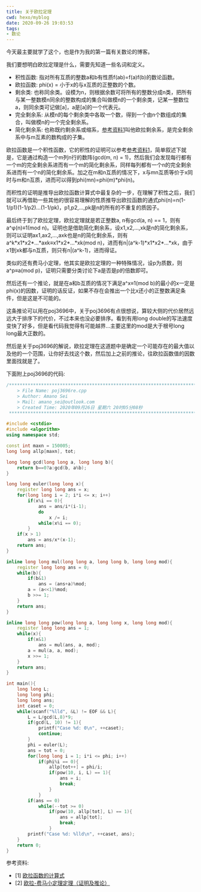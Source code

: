 ```yaml
---
title: 关于欧拉定理
cwd: hexo/myblog
date: 2020-09-26 19:03:53
tags:
- 数论
---
```


今天最主要就学了这个，也是作为我的第一篇有关数论的博客。

我们要想明白欧拉定理是什么，需要先知道一些名词和定义。

* 积性函数: 指对所有互质的整数a和b有性质f\(ab\)=f\(a\)f\(b\)的数论函数。
* 欧拉函数: phi\(x\) = 小于x的与x互质的正整数的个数。
* 剩余类: 也称同余类。设模为n，则根据余数可将所有的整数分成n类，把所有与某一整数模n同余的整数构成的集合叫做模n的一个剩余类，记某一整数位a，则同余类可记做\[a\]，a是\[a\]的一个代表元。
* 完全剩余系: 从模n的每个剩余类中各取一个数，得到一个由n个数组成的集合，叫做模n的一个完全剩余系。
* 简化剩余系: 也称既约剩余系或缩系，[参考资料1](#refer-anchor-1)叫他欧拉剩余系，是完全剩余系中与m互素的数构成的子集。

欧拉函数是一个积性函数，它的积性的证明可以参考[参考资料1](#refer-anchor-1)，简单叙述下就是，它是通过构造一个m列n行的数阵\(gcd\(m, n\) = 1\)，然后我们会发现每行都有一个m的完全剩余系进而有一个m的简化剩余系，同样每列都有一个n的完全剩余系进而有一个n的简化剩余系。加之在m和n互质的情况下，x与mn互质等价于x同时与m和n互质，进而可以得到phi\(mn\)=phi\(m\)\*phi\(n\)。

而积性的证明是推导出欧拉函数计算式中最复杂的一步，在理解了积性之后，我们就可以再借助一些其他的很容易理解的性质推导出欧拉函数的通式phi\(n\)=n(1-1/p1)(1-1/p2)...(1-1/pk)，p1,p2,...,pk是n的所有的不重复的质因子。

最后终于到了欧拉定理，欧拉定理就是若正整数a, n有gcd\(a, n\) == 1，则有a^φ\(n\)≡1\(mod n\)。证明也是借助简化剩余系，设x1,x2,...,xk是n的简化剩余系，则可以证明ax1,ax2,...,axk也是n的简化剩余系，则有a^k\*x1\*x2\*...\*axk≡x1\*x2\*...\*xk\(mod n\)，进而有n|(a^k-1)\*x1\*x2\*...\*xk，由于x1到xk都与n互质，则只有n|(a^k-1)，进而得证。

类似的还有费马小定理，他其实是欧拉定理的一种特殊情况，设p为质数，则a^p≡a(mod p)，证明只需要分类讨论下a是否是p的倍数即可。

然后还有一个推论，就是在a和b互质的情况下满足a^x≡1(mod b)的最小的x一定是phi(x)的因数，证明的话反证，如果不存在会推出一个比x还小的正整数满足条件，但是这是不可能的。

这条推论可以用在poj3696中，关于poj3696有点很想说，算较大侧的代价居然远远大于排序下的代价，不过本来也没必要排序。看到有用long double的写法速度变快了好多，但是看代码我觉得有可能越界...主要这里的mod是大于根号long long最大正数的。

然后是关于poj3696的解说，欧拉定理在这道题中是确定一个可能存在的最大值以及他的一个范围，让你好去找这个数，然后加上之前的推论，往欧拉函数值的因数里面找就是了。

下面附上poj3696的代码:
```cpp
/*************************************************************************
    > File Name: poj3696re.cpp
    > Author: Amano Sei
    > Mail: amano_sei@outlook.com 
    > Created Time: 2020年09月26日 星期六 20时05分08秒
 ************************************************************************/

#include <cstdio>
#include <algorithm>
using namespace std;

const int maxn = 150005;
long long allp[maxn], tot;

long long gcd(long long a, long long b){
    return b==0?a:gcd(b, a%b);
}

long long euler(long long x){
    register long long ans = x;
    for(long long i = 2; i*i <= x; i++)
        if(x%i == 0){
            ans = ans/i*(i-1);
            do
                x /= i;
            while(x%i == 0);
        }
    if(x > 1)
        ans = ans/x*(x-1);
    return ans;
}

inline long long mul(long long a, long long b, long long mod){
    register long long ans = 0;
    while(b){
        if(b&1)
            ans = (ans+a)%mod;
        a = (a<<1)%mod;
        b >>= 1;
    }
    return ans;
}

inline long long pow(long long a, long long x, long long mod){
    register long long ans = 1;
    while(x){
        if(x&1)
            ans = mul(ans, a, mod);
        a = mul(a, a, mod);
        x >>= 1;
    }
    return ans;
}

int main(){
    long long L;
    long long phi;
    long long ans;
    int caset = 0;
    while(scanf("%lld", &L) != EOF && L){
        L = L/gcd(L,8)*9;
        if(gcd(L, 10) != 1){
            printf("Case %d: 0\n", ++caset);
            continue;
        }
        phi = euler(L);
        ans = tot = 0;
        for(long long i = 1; i*i <= phi; i++)
            if(phi%i == 0){
                allp[tot++] = phi/i;
                if(pow(10, i, L) == 1){
                    ans = i;
                    break;
                }
            }
        if(ans == 0)
            while(--tot >= 0)
                if(pow(10, allp[tot], L) == 1){
                    ans = allp[tot];
                    break;
                }
        printf("Case %d: %lld\n", ++caset, ans);
    }
    return 0;
}

```

参考资料:

- [<span id="refer-anchor-1">1</span>] [欧拉函数的计算式](https://zhuanlan.zhihu.com/p/56548135)
- [2] [欧拉-费马小定理定理（证明及推论）](https://www.cnblogs.com/zylAK/p/9569668.html)

